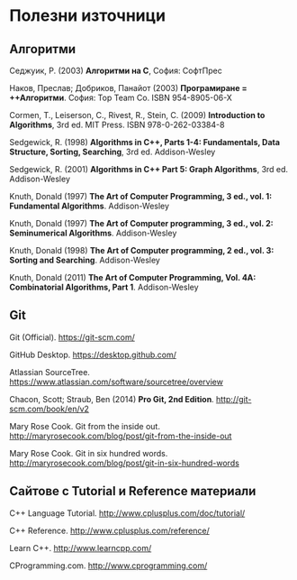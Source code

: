 Полезни източници
===================


Алгоритми
-------------

Седжуик, Р. (2003) **Алгоритми на C**, София: СофтПрес

Наков, Преслав; Добриков, Панайот (2003) **Програмиране = ++Алгоритми**. София: Top Team Co. ISBN 954-8905-06-X

Cormen, T., Leiserson, C., Rivest, R., Stein, C. (2009)  **Introduction to Algorithms**, 3rd ed. MIT Press. ISBN 978-0-262-03384-8

Sedgewick, R. (1998) **Algorithms in C++, Parts 1-4: Fundamentals, Data Structure, Sorting, Searching**, 3rd ed. Addison-Wesley

Sedgewick, R. (2001) **Algorithms in C++ Part 5: Graph Algorithms**, 3rd ed. Addison-Wesley

Knuth, Donald (1997) **The Art of Computer Programming, 3 ed., vol. 1: Fundamental Algorithms**. Addison-Wesley

Knuth, Donald (1997) **The Art of Computer programming, 3 ed., vol. 2: Seminumerical Algorithms**. Addison-Wesley

Knuth, Donald (1998) **The Art of Computer programming, 2 ed., vol. 3: Sorting and Searching**. Addison-Wesley

Knuth, Donald (2011) **The Art of Computer Programming, Vol. 4A: Combinatorial Algorithms, Part 1**. Addison-Wesley




Git
-------------

Git (Official). https://git-scm.com/

GitHub Desktop. https://desktop.github.com/

Atlassian SourceTree. https://www.atlassian.com/software/sourcetree/overview

Chacon, Scott; Straub, Ben (2014) **Pro Git, 2nd Edition**. http://git-scm.com/book/en/v2

Mary Rose Cook. Git from the inside out. http://maryrosecook.com/blog/post/git-from-the-inside-out

Mary Rose Cook. Git in six hundred words. http://maryrosecook.com/blog/post/git-in-six-hundred-words




Сайтове с Tutorial и Reference материали
-------------

C++ Language Tutorial. http://www.cplusplus.com/doc/tutorial/

C++ Reference. http://www.cplusplus.com/reference/

Learn C++. http://www.learncpp.com/

CProgramming.com. http://www.cprogramming.com/